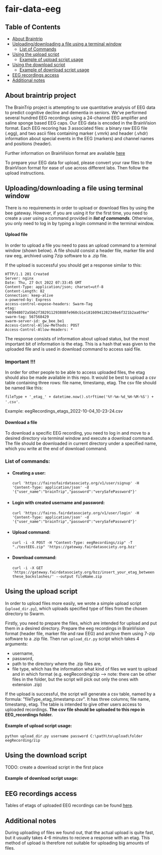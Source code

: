 # fair-data-eeg
## Table of Contents
- [About Braintrip](#about-braintrip)
- [Uploading/downloading a file using a terminal window](#uploading/downloading-a-file-using-a-terminal-window)
  - [List of Commands](#list-of-commands)
- [Using the upload script](#using-the-upload-script)
  - [Example of upload script usage](#example-of-upload-script-usage)
- [Using the download script](#using-the-download-script)
  - [Example of download script usage](#example-of-download-script-usage)
- [EEG recordings access](#eeg-recordings-access)
- [Additional notes](#additional-notes)

## About braintrip project

The BrainTrip project is attempting to use quantitative analysis of EEG data to predict cognitive decline and dementia in seniors. We've performed several hundred EEG recordings using a 24-channel EEG amplifier and saline sponge based EEG caps. Our EEG data is encoded in the BrainVision format. Each EEG recoring has 3 associated files: a binary raw EEG file (.egg), and two ascii files containing marker (.vmrk) and header (.vhdr) information about special events in the EEG (markers) and channel names and positions (header). 

Further information on BrainVision format are available [here](https://www.brainproducts.com/download/specification-of-brainvision-core-data-format-1-0/)

To prepare your EEG data for upload, please convert your raw files to the BrainVison format for ease of use across different labs. Then follow the upload instructions.

## Uploading/downloading a file using terminal window

There is no requirements in order to upload or download files by using the bee gateway. However, if you are using it for the first time, you need to create a user using a command provided in ***list of commands***. Otherwise, you only need to log in by typing a login command in the terminal window. 
#### Upload file
In order to upload a file you need to pass an upload command to a terminal window (shown below). A file should consist a header file, marker file and raw eeg, archived using 7zip software to a .zip file.

If the upload is successful you should get a response similar to this:

```
HTTP/1.1 201 Created
Server: nginx
Date: Thu, 27 Oct 2022 07:33:45 GMT
Content-Type: application/json; charset=utf-8
Content-Length: 82
Connection: keep-alive
x-powered-by: Express
access-control-expose-headers: Swarm-Tag
etag: "469948072a5b62f382911293888fe960cb1e18160941282348e6f321b2aa076e"
swarm-tag: 567568429
swarm-server-id: gw_bee_be1
Access-Control-Allow-Methods: POST
Access-Control-Allow-Headers: *
```

The response consists of information about upload status, but the most important bit of information is the etag. This is a hash that was given to the uploaded file and is used in download command to access said file. 

### Important !!!

In order for other people to be able to access uploaded files, the etag should also be made available in this repo. It would be best to upload a csv table containing three rows: file name, timestamp, etag. The csv file should be named like this: 

`fileType + '_etag_' + datetime.now().strftime('%Y-%m-%d_%H-%M-%S') + '.csv'`.

Example: eegRecordings_etags_2022-10-04_10-23-24.csv

#### Download a file
To download a specific EEG recording, you need to log in and move to a desired directory via terminal window and execute a download command. The file should be downloaded in current directory under a specified name, which you write at the end of download command.

### List of commands:
- #### Creating a user:

  `curl 'https://fairosfairdatasociety.org/v1/user/signup' -H 'Content-Type: application/json' -d '{"user_name":"brainTrip","password":"verySafePassword"}'`

- #### Login with created username and password: 

  `curl 'https://fairos.fairdatasociety.org/v1/user/login' -H 'Content-Type: application/json' -d '{"user_name":"brainTrip","password":"verySafePassword"}'`

- #### Upload command: 

  `curl -i -X POST -H "Content-Type: eegRecordings/zip" -T "./testEEG.zip" 'https://gateway.fairdatasociety.org.bzz'`
  
- #### Download command:
  `curl -i -X GET 'https://gateway.fairdatasociety.org/bzz/insert_your_etag_between these_backslashes/' --output fileName.zip`

## Using the upload script

In order to upload files more easily, we wrote a simple upload script (`upload_dir.py`), which uploads specified type of files from the chosen directory to Swarm. 

Firstly, you need to prepare the files, which are intended for upload and put them in a desired directory. Prepare the eeg recordings in BrainVision format (header file, marker file and raw EEG) and archive them using 7-zip software to a .zip file. Then run `upload_dir.py` script which takes 4 arguments: 
- username,
- password, 
- path to the directory where the .zip files are, 
- file type, which has the information what kind of files we want to upload and in which format (e.g. eegRecording/zip --> note: there can be other files in the 
folder, but the script will pick out only the ones with extension .zip) 

If the upload is successful, the script will generate a csv table, named by a formula: "fileType_etag_timestamp.csv". It has three columns; file name, timestamp, etag. The table is intended to give other users access to uploaded recordings. **The csv file should be uploaded to this repo in EEG_recordings folder.** 

#### Example of upload script usage: 
`python upload_dir.py username password C:\path\to\upload\folder eegRecording/zip`

## Using the download script
TODO: create a download script in the first place

#### Example of download script usage:

## EEG recordings access

Tables of etags of uploaded EEG recordings can be found [here](https://github.com/BrainTrip/fair-data-eeg/tree/main/EEG_recordings).

## Additional notes

During uploading of files we found out, that the actual upload is quite fast, but it usually takes 4-6 minutes to recieve a response with an etag.
This method of upload is therefore not suitable for uploading big amounts of files.
